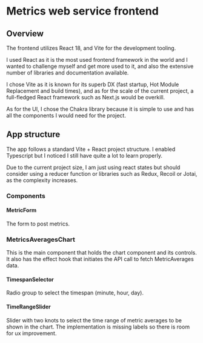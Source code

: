 # Metrics web service frontend

## Overview

The frontend utilizes React 18, and Vite for the development tooling.

I used React as it is the most used frontend framework in the world and I wanted to challenge myself and get more used to it, and also the extensive number of libraries and documentation available.

I chose Vite as it is known for its superb DX (fast startup, Hot Module Replacement and build times), and as for the scale of the current project, a full-fledged React framework such as Next.js would be overkill.

As for the UI, I chose the Chakra library because it is simple to use and has all the components I would need for the project.

## App structure

The app follows a standard Vite + React project structure. I enabled Typescript but I noticed I still have quite a lot to learn properly.

Due to the current project size, I am just using react states but should consider using a reducer function or libraries such as Redux, Recoil or Jotai, as the complexity increases.

### Components

#### MetricForm

The form to post metrics.

### MetricsAveragesChart

This is the main component that holds the chart component and its controls. It also has the effect hook that initiates the API call to fetch MetricAverages data.

#### TimespanSelector

Radio group to select the timespan (minute, hour, day).

#### TimeRangeSlider

Slider with two knots to select the time range of metric averages to be shown in the chart.
The implementation is missing labels so there is room for ux improvement.
